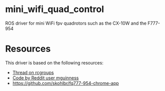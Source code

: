 # mini_wifi_quad_control
ROS driver for mini WiFi fpv quadrotors such as the CX-10W and the F777-954

# Resources
This driver is based on the following resources:
* [Thread on rcgroups](http://www.rcgroups.com/forums/showthread.php?t=2547951&page=11)
* [Code by Reddit user mguinness](https://www.reddit.com/user/mguinness)
* https://github.com/skohlbr/fq777-954-chrome-app